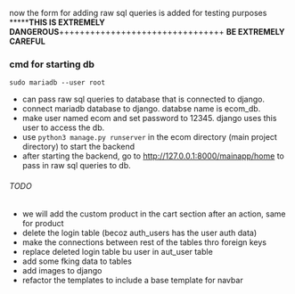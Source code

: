 now the form for adding raw sql queries is added for testing purposes
*******************THIS IS EXTREMELY DANGEROUS**************++++++++++++++++++++++++++++++++
**BE EXTREMELY CAREFUL**


### cmd for starting db
` sudo mariadb --user root `


- can pass raw sql queries to database that is connected to django.
- connect mariadb database to django. databse name is ecom_db.
- make user named ecom and set password to 12345. django uses this user to access the db.
- use `python3 manage.py runserver` in the ecom directory (main project directory) to start the backend
- after starting the backend, go to http://127.0.0.1:8000/mainapp/home to pass in raw sql queries to db.

###### TODO
- we will add the custom product in the cart section after an action, same for product
- delete the login table (becoz auth_users has the user auth data)
- make the connections between rest of the tables thro foreign keys
- replace deleted login table bu user in aut_user table
- add some fking data to tables
- add images to django
- refactor the templates to include a base template for navbar